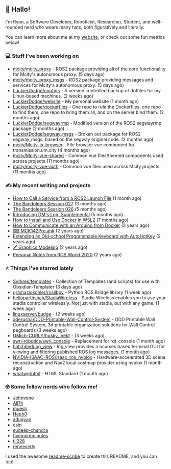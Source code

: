 ## 👋 Hallo!

I'm Ryan, a Software Developer, Roboticist, Researcher, Student, and well-rounded nerd who wears many hats, both figuratively and literally.

You can learn more about me at my [website](https://ryandlewis.dev), or check out some fun metrics below!

### 💻 Stuff I've been working on

- [mcity/mcity_proxy](https://github.com/mcity/mcity_proxy) - ROS2 package providing all of the core functionality for Mcity&#39;s autonomous proxy. (5 days ago)
- [mcity/mcity_proxy_msgs](https://github.com/mcity/mcity_proxy_msgs) - ROS2 package providing messages and services for Mcity&#39;s autonomous proxy. (5 days ago)
- [LuckierDodge/configs](https://github.com/LuckierDodge/configs) - A version controlled backup of dotfiles for my Linux-based machines. (2 weeks ago)
- [LuckierDodge/website](https://github.com/LuckierDodge/website) - My personal website (1 month ago)
- [LuckierDodge/dockerfiles](https://github.com/LuckierDodge/dockerfiles) - One repo to rule the Dockerfiles, one repo to find them, one repo to bring them all, and on the server bind them. (2 months ago)
- [LuckierDodge/segwayrmp](https://github.com/LuckierDodge/segwayrmp) - Modified version of the ROS2 segwayrmp package (2 months ago)
- [LuckierDodge/segway_msgs](https://github.com/LuckierDodge/segway_msgs) - Broken out package for ROS2 segway_msgs, based on the segway original code. (2 months ago)
- [mcity/Mcity-tx-browser](https://github.com/mcity/Mcity-tx-browser) - File browser vue component for transmission.um.city (4 months ago)
- [mcity/Mcity-vue-shared](https://github.com/mcity/Mcity-vue-shared) - Common vue files/themed components used across projects (11 months ago)
- [mcity/mcity-vue-auth](https://github.com/mcity/mcity-vue-auth) - Common vue files used across Mcity projects. (11 months ago)

### ✍ My recent writing and projects

- [How to Call a Service from a ROS2 Launch File](https://ryandlewis.dev/posts/callserviceinros2launch/) (1 month ago)
- [The Bandoleers Session 027](https://ryandlewis.dev/posts/ttrpg/thebandoleers027/) (3 months ago)
- [The Bandoleers Session 026](https://ryandlewis.dev/posts/ttrpg/thebandoleers026/) (5 months ago)
- [Introducing DM&#39;s Log: Supplemental](https://ryandlewis.dev/posts/ttrpg/introducingdmslog/) (5 months ago)
- [How to Install and Use Docker in WSL2](https://ryandlewis.dev/posts/howtowsldocker/) (7 months ago)
- [How to Communicate with an Arduino from Docker](https://ryandlewis.dev/posts/howtoarduinodocker/) (2 years ago)
- [⌨ MCK142Pro.ahk](https://ryandlewis.dev/projects/mck142pro/) (2 years ago)
- [Extending an Old-school Programmable Keyboard with AutoHotKey](https://ryandlewis.dev/posts/mck142pro/) (2 years ago)
- [🖊 Graphics Modeling](https://ryandlewis.dev/projects/graphics/) (2 years ago)
- [Personal Notes from ROS World 2020](https://ryandlewis.dev/posts/rosworld2020/) (2 years ago)

### ⭐ Things I've starred lately

- [Syrkres/templates](https://github.com/Syrkres/templates) - Collection of Templates (and scripts) for use with Obsidian-Templater (3 days ago)
- [gramaziokohler/roslibpy](https://github.com/gramaziokohler/roslibpy) - Python ROS Bridge library (1 week ago)
- [helloparthshah/StadiaWireless](https://github.com/helloparthshah/StadiaWireless) - Stadia Wireless enables you to use your stadia controller wirelessly. Not just with stadia, but with any game. (1 week ago)
- [linuxserver/budge](https://github.com/linuxserver/budge) -  (2 weeks ago)
- [aderusha/DDD-Printable-Wall-Control-System](https://github.com/aderusha/DDD-Printable-Wall-Control-System) - DDD Printable Wall Control System, 3d printable organization solutions for Wall Control pegboards (3 weeks ago)
- [UMich-CURLY/husky_inekf](https://github.com/UMich-CURLY/husky_inekf) -  (3 weeks ago)
- [swri-robotics/swri_console](https://github.com/swri-robotics/swri_console) - Replacement for rqt_console (1 month ago)
- [hatchbed/log_view](https://github.com/hatchbed/log_view) - log_view provides a ncurses based terminal GUI for viewing and filtering published ROS log messages. (1 month ago)
- [NVIDIA-ISAAC-ROS/isaac_ros_nvblox](https://github.com/NVIDIA-ISAAC-ROS/isaac_ros_nvblox) - Hardware-accelerated 3D scene reconstruction and Nav2 local costmap provider using nvblox (1 month ago)
- [whatwg/html](https://github.com/whatwg/html) - HTML Standard (1 month ago)

### 🤓 Some fellow nerds who follow me!

- [Johnvono](https://github.com/Johnvono)
- [All7n](https://github.com/All7n)
- [muesli](https://github.com/muesli)
- [Heph0](https://github.com/Heph0)
- [adugyan](https://github.com/adugyan)
- [esin](https://github.com/esin)
- [sudeep-chandra](https://github.com/sudeep-chandra)
- [fivemoreminutes](https://github.com/fivemoreminutes)
- [tli228](https://github.com/tli228)
- [reneeverly](https://github.com/reneeverly)

I used the awesome [readme-scribe](https://github.com/muesli/readme-scribe) to create this README, and you can too!
